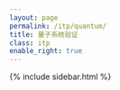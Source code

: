 ```yaml
---
layout: page
permalink: /itp/quantum/
title: 量子系统验证
class: itp
enable_right: true
---
```

{% include sidebar.html %}